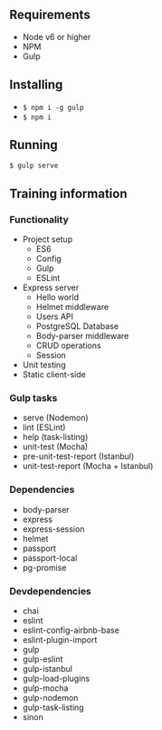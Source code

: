 ## Requirements
- Node v6 or higher
- NPM
- Gulp

## Installing
- `$ npm i -g gulp`
- `$ npm i`

## Running
`$ gulp serve`

## Training information
### Functionality
- Project setup
  - ES6
  - Config
  - Gulp
  - ESLint
- Express server
  - Hello world
  - Helmet middleware
  - Users API
  - PostgreSQL Database
  - Body-parser middleware
  - CRUD operations
  - Session
- Unit testing
- Static client-side

### Gulp tasks
- serve (Nodemon)
- lint (ESLint)
- help (task-listing)
- unit-test (Mocha)
- pre-unit-test-report (Istanbul)
- unit-test-report (Mocha + Istanbul)

### Dependencies
- body-parser
- express
- express-session
- helmet
- passport
- passport-local
- pg-promise

### Devdependencies
- chai
- eslint
- eslint-config-airbnb-base
- eslint-plugin-import
- gulp
- gulp-eslint
- gulp-istanbul
- gulp-load-plugins
- gulp-mocha
- gulp-nodemon
- gulp-task-listing
- sinon
